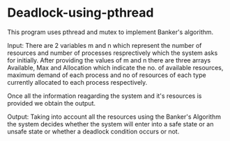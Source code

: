 # Deadlock-using-pthread
This program uses pthread and mutex to implement Banker's algorithm.

Input: There are 2 variables m and n which represent the number of resources and number of processes resprectively which the system asks for initially.
After providing the values of m and n there are three arrays Available, Max and Allocation which indicate the no. of available resources, maximum demand of each process and no of resources of each type currently allocated to each process respectively.

Once all the information reagarding the system and it's resources is provided we obtain the output.

Output: Taking into account all the resources using the Banker's Algorithm the system decides whether the system will enter into a safe state or an unsafe state or whether a deadlock condition occurs or not.
